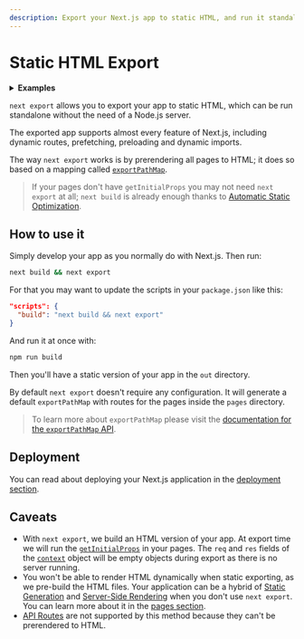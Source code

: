 ```yaml
---
description: Export your Next.js app to static HTML, and run it standalone without the need of a Node.js server.
---
```


# Static HTML Export

<details>
  <summary><b>Examples</b></summary>
  <ul>
    <li><a href="https://github.com/zeit/next.js/tree/canary/examples/with-static-export">Static Export</a></li>
  </ul>
</details>

`next export` allows you to export your app to static HTML, which can be run standalone without the need of a Node.js server.

The exported app supports almost every feature of Next.js, including dynamic routes, prefetching, preloading and dynamic imports.

The way `next export` works is by prerendering all pages to HTML; it does so based on a mapping called [`exportPathMap`](/docs/api-reference/next.config.js/exportPathMap.md).

> If your pages don't have `getInitialProps` you may not need `next export` at all; `next build` is already enough thanks to [Automatic Static Optimization](/docs/advanced-features/automatic-static-optimization.md).

## How to use it

Simply develop your app as you normally do with Next.js. Then run:

```bash
next build && next export
```

For that you may want to update the scripts in your `package.json` like this:

```json
"scripts": {
  "build": "next build && next export"
}
```

And run it at once with:

```bash
npm run build
```

Then you'll have a static version of your app in the `out` directory.

By default `next export` doesn't require any configuration. It will generate a default `exportPathMap` with routes for the pages inside the `pages` directory.

> To learn more about `exportPathMap` please visit the [documentation for the `exportPathMap` API](/docs/api-reference/next.config.js/exportPathMap.md).

## Deployment

You can read about deploying your Next.js application in the [deployment section](/docs/deployment.md).

## Caveats

- With `next export`, we build an HTML version of your app. At export time we will run the [`getInitialProps`](/docs/api-reference/data-fetching/getInitialProps.md) in your pages. The `req` and `res` fields of the [`context`](/docs/api-reference/data-fetching/getInitialProps.md#context-object) object will be empty objects during export as there is no server running.
- You won't be able to render HTML dynamically when static exporting, as we pre-build the HTML files. Your application can be a hybrid of [Static Generation](/docs/basic-features/pages.md#static-generation) and [Server-Side Rendering](/docs/basic-features/pages.md#server-side-rendering) when you don't use `next export`. You can learn more about it in the [pages section](/docs/basic-features/pages.md).
- [API Routes](/docs/api-routes/introduction.md) are not supported by this method because they can't be prerendered to HTML.
